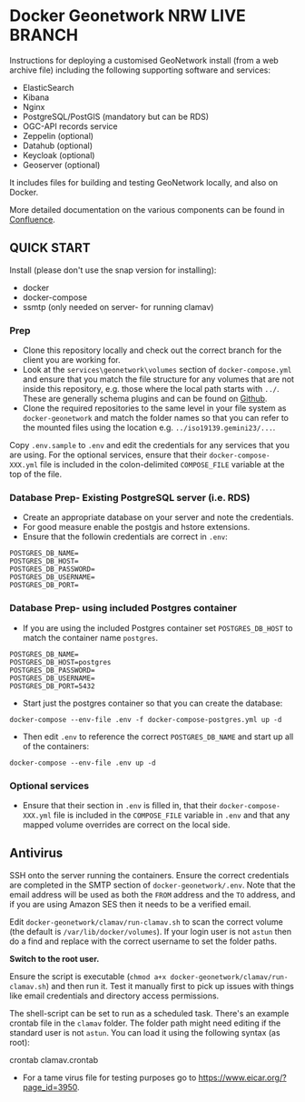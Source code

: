 # Docker Geonetwork NRW LIVE BRANCH

Instructions for deploying a customised GeoNetwork install (from a web archive file) including the following supporting software and services:

* ElasticSearch
* Kibana
* Nginx
* PostgreSQL/PostGIS (mandatory but can be RDS)
* OGC-API records service
* Zeppelin (optional)
* Datahub (optional)
* Keycloak (optional)
* Geoserver (optional)

It includes files for building and testing GeoNetwork locally, and also on Docker.

More detailed documentation on the various components can be found in [Confluence](https://astuntech.atlassian.net/wiki/spaces/MET/pages/2831286291/Other+components-+setup+and+usage).

## QUICK START

Install (please don't use the snap version for installing):

* docker
* docker-compose
* ssmtp (only needed on server- for running clamav)

### Prep

* Clone this repository locally and check out the correct branch for the client you are working for.
* Look at the `services\geonetwork\volumes` section of `docker-compose.yml` and ensure that you match the file structure for any volumes that are not inside this repository, e.g. those where the local path starts with `../`. These are generally schema plugins and can be found on [Github](https://github.com/astuntechnology).
* Clone the required repositories to the same level in your file system as `docker-geonetwork` and match the folder names so that you can refer to the mounted files using the location e.g. `../iso19139.gemini23/...`.

Copy `.env.sample` to `.env` and edit the credentials for any services that you are using. For the optional services, ensure that their `docker-compose-XXX.yml` file is included in the colon-delimited `COMPOSE_FILE` variable at the top of the file. 

### Database Prep- Existing PostgreSQL server (i.e. RDS)

* Create an appropriate database on your server and note the credentials. 
* For good measure enable the postgis and hstore extensions.
* Ensure that the followin credentials are correct in `.env`:

```
POSTGRES_DB_NAME=
POSTGRES_DB_HOST=
POSTGRES_DB_PASSWORD=
POSTGRES_DB_USERNAME=
POSTGRES_DB_PORT=
```

### Database Prep- using included Postgres container

* If you are using the included Postgres container set `POSTGRES_DB_HOST` to match the container name `postgres`.

```
POSTGRES_DB_NAME=
POSTGRES_DB_HOST=postgres
POSTGRES_DB_PASSWORD=
POSTGRES_DB_USERNAME=
POSTGRES_DB_PORT=5432
```
* Start just the postgres container so that you can create the database:

```
docker-compose --env-file .env -f docker-compose-postgres.yml up -d
```

* Then edit `.env` to reference the correct `POSTGRES_DB_NAME` and start up all of the containers:

```
docker-compose --env-file .env up -d
```

### Optional services

* Ensure that their section in `.env` is filled in, that their `docker-compose-XXX.yml` file is included in the `COMPOSE_FILE` variable in `.env` and that any mapped volume overrides are correct on the local side.


## Antivirus

SSH onto the server running the containers. Ensure the correct credentials are completed in the SMTP section of `docker-geonetwork/.env`. Note that the email address will be used as both the `FROM` address and the `TO` address, and if you are using Amazon SES then it needs to be a verified email.

Edit `docker-geonetwork/clamav/run-clamav.sh` to scan the correct volume (the default is `/var/lib/docker/volumes`). If your login user is not `astun` then do a find and replace with the correct username to set the folder paths.

**Switch to the root user.**

Ensure the script is executable (`chmod a+x docker-geonetwork/clamav/run-clamav.sh`) and then run it. Test it manually first to pick up issues with things like email credentials and directory access permissions.

The shell-script can be set to run as a scheduled task. There's an example crontab file in the `clamav` folder. The folder path might need editing if the standard user is not `astun`. You can load it using the following syntax (as root):

 crontab clamav.crontab

* For a tame virus file for testing purposes go to <https://www.eicar.org/?page_id=3950>.
